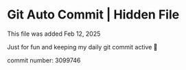 # Git Auto Commit | Hidden File

This file was added Feb 12, 2025

Just for fun and keeping my daily git commit active 🤪

commit number: 3099746
